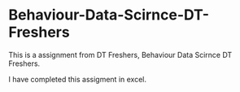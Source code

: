 # Behaviour-Data-Scirnce-DT-Freshers

This is a assignment from DT Freshers, Behaviour Data Scirnce DT Freshers.

I have completed this assigment in excel.

